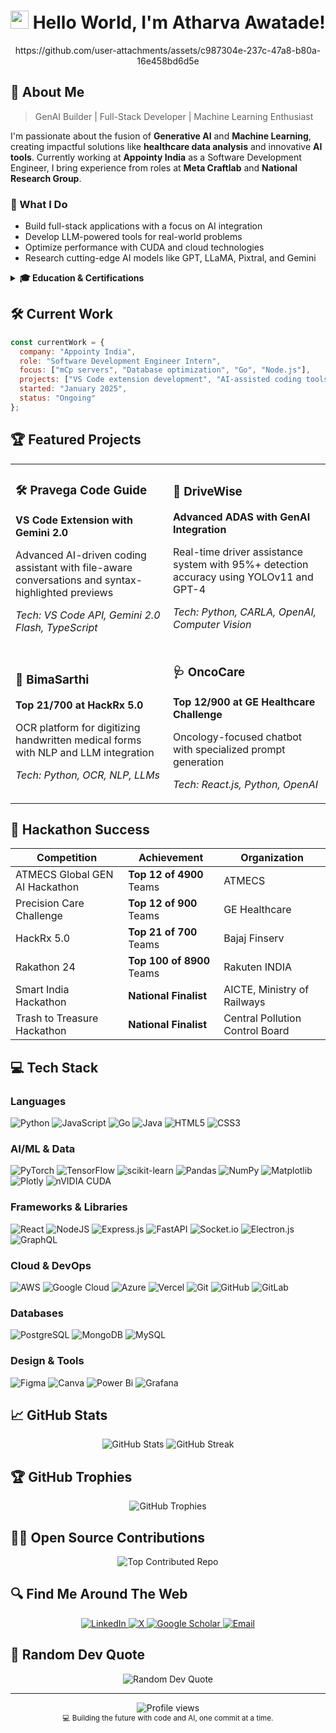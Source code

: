 # <img src="https://raw.githubusercontent.com/TheDudeThatCode/TheDudeThatCode/master/Assets/Hi.gif" width="29px"> Hello World, I'm Atharva Awatade!

<div align="center">
  https://github.com/user-attachments/assets/c987304e-237c-47a8-b80a-16e458bd6d5e
</div>

## 🚀 About Me

> GenAI Builder | Full-Stack Developer | Machine Learning Enthusiast

I'm passionate about the fusion of **Generative AI** and **Machine Learning**, creating impactful solutions like **healthcare data analysis** and innovative **AI tools**. Currently working at **Appointy India** as a Software Development Engineer, I bring experience from roles at **Meta Craftlab** and **National Research Group**.

### 🌟 What I Do
- Build full-stack applications with a focus on AI integration
- Develop LLM-powered tools for real-world problems
- Optimize performance with CUDA and cloud technologies
- Research cutting-edge AI models like GPT, LLaMA, Pixtral, and Gemini

<details>
<summary><b>🎓 Education & Certifications </b></summary>
<br>

- **B.Tech in Computer Science & Engineering** (2021-2025)  
  Vellore Institute of Technology | CGPA: 7.82/10

#### 📜 Certifications
- [Oracle Cloud Infrastructure 2024 Generative AI Professional](https://link) - July 2024
- [Google Certified Cloud Digital Leader](https://link) - February 2024
</details>

## 🛠️ Current Work

```javascript
const currentWork = {
  company: "Appointy India",
  role: "Software Development Engineer Intern",
  focus: ["mCp servers", "Database optimization", "Go", "Node.js"],
  projects: ["VS Code extension development", "AI-assisted coding tools"],
  started: "January 2025",
  status: "Ongoing"
};
```

## 🏆 Featured Projects

<table>
  <tr>
    <td width="50%">
      <h3>🛠️ Pravega Code Guide</h3>
      <p><b>VS Code Extension with Gemini 2.0</b></p>
      <p>Advanced AI-driven coding assistant with file-aware conversations and syntax-highlighted previews</p>
      <p><i>Tech: VS Code API, Gemini 2.0 Flash, TypeScript</i></p>
    </td>
    <td width="50%">
      <h3>🚗 DriveWise</h3>
      <p><b>Advanced ADAS with GenAI Integration</b></p>
      <p>Real-time driver assistance system with 95%+ detection accuracy using YOLOv11 and GPT-4</p>
      <p><i>Tech: Python, CARLA, OpenAI, Computer Vision</i></p>
    </td>
  </tr>
  <tr>
    <td width="50%">
      <h3>🏥 BimaSarthi</h3>
      <p><b>Top 21/700 at HackRx 5.0</b></p>
      <p>OCR platform for digitizing handwritten medical forms with NLP and LLM integration</p>
      <p><i>Tech: Python, OCR, NLP, LLMs</i></p>
    </td>
    <td width="50%">
      <h3>🩺 OncoCare</h3>
      <p><b>Top 12/900 at GE Healthcare Challenge</b></p>
      <p>Oncology-focused chatbot with specialized prompt generation</p>
      <p><i>Tech: React.js, Python, OpenAI</i></p>
    </td>
  </tr>
</table>

## 🏅 Hackathon Success

<div align="center">

| Competition | Achievement | Organization |
|-------------|-------------|--------------|
| ATMECS Global GEN AI Hackathon | **Top 12 of 4900** Teams | ATMECS |
| Precision Care Challenge | **Top 12 of 900** Teams | GE Healthcare |
| HackRx 5.0 | **Top 21 of 700** Teams | Bajaj Finserv |
| Rakathon 24 | **Top 100 of 8900** Teams | Rakuten INDIA |
| Smart India Hackathon | **National Finalist** | AICTE, Ministry of Railways |
| Trash to Treasure Hackathon | **National Finalist** | Central Pollution Control Board |

</div>

## 💻 Tech Stack

### Languages
![Python](https://img.shields.io/badge/python-3670A0?style=for-the-badge&logo=python&logoColor=ffdd54)
![JavaScript](https://img.shields.io/badge/javascript-%23323330.svg?style=for-the-badge&logo=javascript&logoColor=%23F7DF1E)
![Go](https://img.shields.io/badge/go-%2300ADD8.svg?style=for-the-badge&logo=go&logoColor=white)
![Java](https://img.shields.io/badge/java-%23ED8B00.svg?style=for-the-badge&logo=openjdk&logoColor=white)
![HTML5](https://img.shields.io/badge/html5-%23E34F26.svg?style=for-the-badge&logo=html5&logoColor=white)
![CSS3](https://img.shields.io/badge/css3-%231572B6.svg?style=for-the-badge&logo=css3&logoColor=white)

### AI/ML & Data
![PyTorch](https://img.shields.io/badge/PyTorch-%23EE4C2C.svg?style=for-the-badge&logo=PyTorch&logoColor=white)
![TensorFlow](https://img.shields.io/badge/TensorFlow-%23FF6F00.svg?style=for-the-badge&logo=TensorFlow&logoColor=white)
![scikit-learn](https://img.shields.io/badge/scikit--learn-%23F7931E.svg?style=for-the-badge&logo=scikit-learn&logoColor=white)
![Pandas](https://img.shields.io/badge/pandas-%23150458.svg?style=for-the-badge&logo=pandas&logoColor=white)
![NumPy](https://img.shields.io/badge/numpy-%23013243.svg?style=for-the-badge&logo=numpy&logoColor=white)
![Matplotlib](https://img.shields.io/badge/Matplotlib-%23ffffff.svg?style=for-the-badge&logo=Matplotlib&logoColor=black)
![Plotly](https://img.shields.io/badge/Plotly-%233F4F75.svg?style=for-the-badge&logo=plotly&logoColor=white)
![nVIDIA CUDA](https://img.shields.io/badge/cuda-000000.svg?style=for-the-badge&logo=nVIDIA&logoColor=green)

### Frameworks & Libraries
![React](https://img.shields.io/badge/react-%2320232a.svg?style=for-the-badge&logo=react&logoColor=%2361DAFB)
![NodeJS](https://img.shields.io/badge/node.js-6DA55F?style=for-the-badge&logo=node.js&logoColor=white)
![Express.js](https://img.shields.io/badge/express.js-%23404d59.svg?style=for-the-badge&logo=express&logoColor=%2361DAFB)
![FastAPI](https://img.shields.io/badge/FastAPI-005571?style=for-the-badge&logo=fastapi)
![Socket.io](https://img.shields.io/badge/Socket.io-black?style=for-the-badge&logo=socket.io&badgeColor=010101)
![Electron.js](https://img.shields.io/badge/Electron-191970?style=for-the-badge&logo=Electron&logoColor=white)
![GraphQL](https://img.shields.io/badge/-GraphQL-E10098?style=for-the-badge&logo=graphql&logoColor=white)

### Cloud & DevOps
![AWS](https://img.shields.io/badge/AWS-%23FF9900.svg?style=for-the-badge&logo=amazon-aws&logoColor=white)
![Google Cloud](https://img.shields.io/badge/GoogleCloud-%234285F4.svg?style=for-the-badge&logo=google-cloud&logoColor=white)
![Azure](https://img.shields.io/badge/azure-%230072C6.svg?style=for-the-badge&logo=microsoftazure&logoColor=white)
![Vercel](https://img.shields.io/badge/vercel-%23000000.svg?style=for-the-badge&logo=vercel&logoColor=white)
![Git](https://img.shields.io/badge/git-%23F05033.svg?style=for-the-badge&logo=git&logoColor=white)
![GitHub](https://img.shields.io/badge/github-%23121011.svg?style=for-the-badge&logo=github&logoColor=white)
![GitLab](https://img.shields.io/badge/gitlab-%23181717.svg?style=for-the-badge&logo=gitlab&logoColor=white)

### Databases
![PostgreSQL](https://img.shields.io/badge/postgresql-%23316192.svg?style=for-the-badge&logo=postgresql&logoColor=white)
![MongoDB](https://img.shields.io/badge/MongoDB-%234ea94b.svg?style=for-the-badge&logo=mongodb&logoColor=white)
![MySQL](https://img.shields.io/badge/mysql-%2300f.svg?style=for-the-badge&logo=mysql&logoColor=white)

### Design & Tools
![Figma](https://img.shields.io/badge/figma-%23F24E1E.svg?style=for-the-badge&logo=figma&logoColor=white)
![Canva](https://img.shields.io/badge/Canva-%2300C4CC.svg?style=for-the-badge&logo=Canva&logoColor=white)
![Power Bi](https://img.shields.io/badge/power_bi-F2C811?style=for-the-badge&logo=powerbi&logoColor=black)
![Grafana](https://img.shields.io/badge/grafana-%23F46800.svg?style=for-the-badge&logo=grafana&logoColor=white)

## 📈 GitHub Stats

<div align="center">
  <img src="https://github-readme-stats.vercel.app/api?username=atharvaawatade&show_icons=true&theme=radical" alt="GitHub Stats" />
  <img src="https://github-readme-streak-stats.herokuapp.com/?user=atharvaawatade&theme=radical" alt="GitHub Streak" />
</div>

## 🏆 GitHub Trophies
<div align="center">
  <img src="https://github-profile-trophy.vercel.app/?username=atharvaawatade&theme=radical&no-frame=false&no-bg=true&margin-w=4" alt="GitHub Trophies" />
</div>

## 👨‍💻 Open Source Contributions

<!-- This section could be dynamically generated with a GitHub Actions workflow -->
<div align="center">
  <img src="https://github-contributor-stats.vercel.app/api?username=atharvaawatade&limit=5&theme=dark&combine_all_yearly_contributions=true" alt="Top Contributed Repo" />
</div>

## 🔍 Find Me Around The Web

<div align="center">
  <a href="https://www.linkedin.com/in/atharvaawatade">
    <img src="https://img.shields.io/badge/LinkedIn-%230077B5.svg?style=for-the-badge&logo=linkedin&logoColor=white" alt="LinkedIn" />
  </a>
  <a href="https://x.com/AtharvaAwatade">
    <img src="https://img.shields.io/badge/X-black.svg?style=for-the-badge&logo=X&logoColor=white" alt="X" />
  </a>
  <a href="https://scholar.google.com/">
    <img src="https://img.shields.io/badge/Google_Scholar-4285F4?style=for-the-badge&logo=google-scholar&logoColor=white" alt="Google Scholar" />
  </a>
  <a href="mailto:atharvaawatade@gmail.com">
    <img src="https://img.shields.io/badge/Email-D14836?style=for-the-badge&logo=gmail&logoColor=white" alt="Email" />
  </a>
</div>

## 💭 Random Dev Quote
<div align="center">
  <img src="https://quotes-github-readme.vercel.app/api?type=horizontal&theme=radical" alt="Random Dev Quote" />
</div>

---

<div align="center">
  <img src="https://komarev.com/ghpvc/?username=atharvaawatade&style=flat-square&color=blueviolet" alt="Profile views" />
</div>

<div align="center">
  <sub>💻 Building the future with code and AI, one commit at a time.</sub>
</div>
